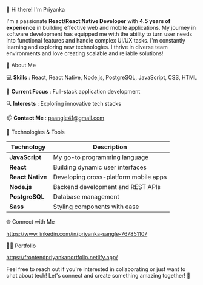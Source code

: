  👋 Hi there! I'm Priyanka

I'm a passionate **React/React Native Developer** with **4.5 years of experience** in building effective web and mobile applications. My journey in software development has equipped me with the ability to turn user needs into functional features and handle complex UI/UX tasks. I'm constantly learning and exploring new technologies. I thrive in diverse team environments and love creating scalable and reliable solutions!

 🌟 About Me

 💻  **Skills** : React, React Native, Node.js, PostgreSQL, JavaScript, CSS, HTML
 
 🚀  **Current Focus** : Full-stack application development
 
 🔍  **Interests** : Exploring innovative tech stacks
 
 📫  **Contact Me** : psangle41@gmail.com

 

🔧 Technologies & Tools

| Technology         | Description                          |
|--------------------|--------------------------------------|
| **JavaScript**     | My go-to programming language        |
| **React**          | Building dynamic user interfaces     |
| **React Native**   | Developing cross-platform mobile apps|
| **Node.js**        | Backend development and REST APIs    |
| **PostgreSQL**     | Database management                  |
| **Sass**           | Styling components with ease         |



🌐 Connect with Me

https://www.linkedin.com/in/priyanka-sangle-767851107

👩‍💻 Portfolio

https://frontendpriyankaportfolio.netlify.app/


Feel free to reach out if you're interested in collaborating or just want to chat about tech! Let's connect and create something amazing together! 🚀
